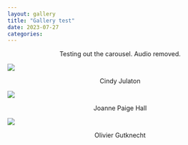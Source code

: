 ```yaml
---
layout: gallery
title: "Gallery test"
date: 2023-07-27
categories:
---
```


<style>
p {text-align: center;}

.main-carousel {
    max-width: 800px;
}
</style>

Testing out the carousel. Audio removed.

<div class="main-carousel" data-flickity='{ "autoPlay": true, "wrapAround": true, "fade": true, "prevNextButtons": false }'>
  <div class="carousel-cell">
     <img id="img_01" src="/site/assets/img/img_cindyJulaton_present.jpg" onmouseover="mouseON_01()" onmouseout="mouseOFF_01()"/>
     <p>Cindy Julaton</p>
  </div>
  <div class="carousel-cell">
     <img id="img_02" src="/site/assets/img/img_joanneHall_present.jpg" onmouseover="mouseON_02()" onmouseout="mouseOFF_02()"/>
     <p>Joanne Paige Hall</p>
  </div>
  <div class="carousel-cell">
     <img id="img_03" src="/site/assets/img/img_olivierGutknecht_present.jpg" onmouseover="mouseON_03()" onmouseout="mouseOFF_03()"/>
     <p>Olivier Gutknecht</p>
  </div>
</div>

<script>

  var img_01 = document.getElementById("img_01");
  var img_02 = document.getElementById("img_02");
  var img_03 = document.getElementById("img_03");

  function mouseON_01() {
    img_01.src = "/site/assets/img/img_cindyJulaton_present_HOVER.png";
  }

  function mouseON_02() {
    img_02.src = "/site/assets/img/img_joanneHall_present_HOVER.png";
  }

  function mouseON_03() {
    img_03.src = "/site/assets/img/img_olivierGutknecht_present_HOVER.png";
  }

  function mouseOFF_01() {
    img_01.src = "/site/assets/img/img_cindyJulaton_present.jpg";
  }

  function mouseOFF_02() {
    img_02.src = "/site/assets/img/img_joanneHall_present.jpg";
  }

  function mouseOFF_03() {
    img_03.src = "/site/assets/img/img_olivierGutknecht_present.jpg";
  }

</script> 
